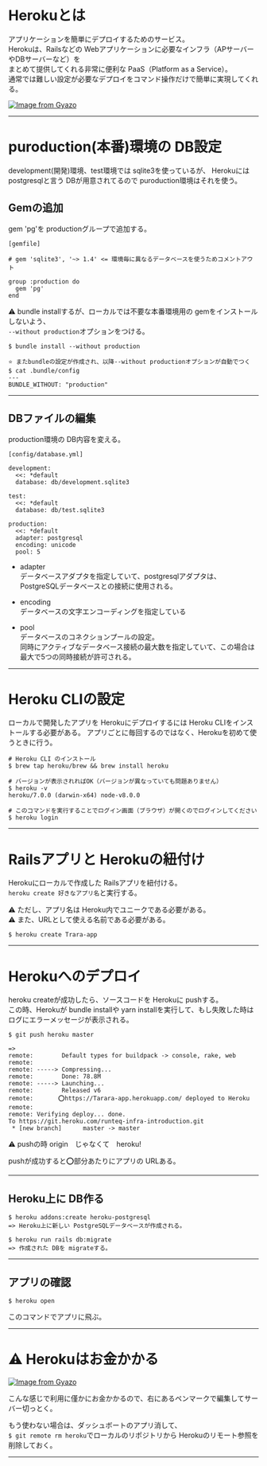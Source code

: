 # Herokuとは
アプリケーションを簡単にデプロイするためのサービス。    
Herokuは、Railsなどの Webアプリケーションに必要なインフラ（APサーバーやDBサーバーなど）を    
まとめて提供してくれる非常に便利な PaaS（Platform as a Service）。    
通常では難しい設定が必要なデプロイをコマンド操作だけで簡単に実現してくれる。    

[![Image from Gyazo](https://i.gyazo.com/8224db1e63f3f41982b55443fc301a9d.png)](https://gyazo.com/8224db1e63f3f41982b55443fc301a9d)
***

# puroduction(本番)環境の DB設定
development(開発)環境、test環境では sqlite3を使っているが、
Herokuには postgresqlと言う DBが用意されてるので puroduction環境はそれを使う。

## Gemの追加
gem 'pg'を productionグループで追加する。
~~~
[gemfile]

# gem 'sqlite3', '~> 1.4' <= 環境毎に異なるデータベースを使うためコメントアウト

group :production do
  gem 'pg'
end
~~~
  
⚠️ bundle installするが、ローカルでは不要な本番環境用の gemをインストールしないよう、    
`--without production`オプションをつける。
~~~
$ bundle install --without production

⭐️ またbundleの設定が作成され、以降--without productionオプションが自動でつく
$ cat .bundle/config
---
BUNDLE_WITHOUT: "production"
~~~
***

## DBファイルの編集
production環境の DB内容を変える。
~~~
[config/database.yml]

development:
  <<: *default
  database: db/development.sqlite3

test:
  <<: *default
  database: db/test.sqlite3

production:
  <<: *default
  adapter: postgresql
  encoding: unicode
  pool: 5
~~~
- adapter    
データベースアダプタを指定していて、postgresqlアダプタは、PostgreSQLデータベースとの接続に使用される。
  
- encoding    
データベースの文字エンコーディングを指定している  
    
- pool    
データベースのコネクションプールの設定。    
同時にアクティブなデータベース接続の最大数を指定していて、この場合は最大で5つの同時接続が許可される。
***

# Heroku CLIの設定
ローカルで開発したアプリを Herokuにデプロイするには Heroku CLIをインストールする必要がある。
アプリごとに毎回するのではなく、Herokuを初めて使うときに行う。
~~~
# Heroku CLI のインストール
$ brew tap heroku/brew && brew install heroku

# バージョンが表示されればOK（バージョンが異なっていても問題ありません）
$ heroku -v
heroku/7.0.0 (darwin-x64) node-v8.0.0

# このコマンドを実行することでログイン画面（ブラウザ）が開くのでログインしてください
$ heroku login
~~~
***

# Railsアプリと Herokuの紐付け
Herokuにローカルで作成した Railsアプリを紐付ける。    
`heroku create 好きなアプリ名`と実行する。  
  
⚠️ ただし、アプリ名は Heroku内でユニークである必要がある。    
⚠️ また、URLとして使える名前である必要がある。    
~~~
$ heroku create Trara-app
~~~
***

# Herokuへのデプロイ
heroku createが成功したら、ソースコードを Herokuに pushする。  
この時、Herokuが bundle installや yarn installを実行して、もし失敗した時はログにエラーメッセージが表示される。
~~~
$ git push heroku master

=>
remote:        Default types for buildpack -> console, rake, web
remote: 
remote: -----> Compressing...
remote:        Done: 78.8M
remote: -----> Launching...
remote:        Released v6
remote:       ⭕️https://Tarara-app.herokuapp.com/ deployed to Heroku
remote: 
remote: Verifying deploy... done.
To https://git.heroku.com/runteq-infra-introduction.git
 * [new branch]      master -> master
~~~
⚠️ pushの時 origin　じゃなくて　heroku!  
  
pushが成功すると⭕️部分あたりにアプリの URLある。
***

## Heroku上に DB作る
~~~
$ heroku addons:create heroku-postgresql
=> Heroku上に新しい PostgreSQLデータベースが作成される。

$ heroku run rails db:migrate
=> 作成された DBを migrateする。
~~~
***

## アプリの確認
~~~
$ heroku open
~~~
このコマンドでアプリに飛ぶ。
***

# ⚠️ Herokuはお金かかる
[![Image from Gyazo](https://i.gyazo.com/1030a7c3f8c5c35d12f2a14a5b6fae12.png)](https://gyazo.com/1030a7c3f8c5c35d12f2a14a5b6fae12)

こんな感じで利用に僅かにお金かかるので、右にあるペンマークで編集してサーバー切っとく。

もう使わない場合は、ダッシュボートのアプリ消して、  
`$ git remote rm heroku`でローカルのリポジトリから Herokuのリモート参照を削除しておく。
***

